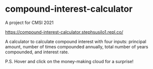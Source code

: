 # compound-interest-calculator

A project for CMSI 2021

https://compound-interest-calculator.stephsusilo1.repl.co/

A calculator to calculate compound interest with four inputs: principal amount, number of times compounded annually, total number of years compounded, and interest rate. 

P.S. Hover and click on the money-making cloud for a surprise!

